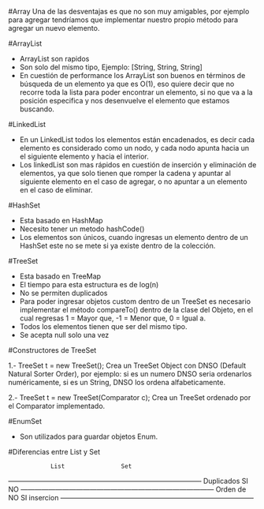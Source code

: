#Array
Una de las desventajas es que no son muy amigables, por ejemplo para agregar tendríamos que implementar nuestro propio método para agregar un nuevo elemento.


#ArrayList

* ArrayList son rapidos 
* Son solo del mismo tipo, Ejemplo: [String, String, String]
* En cuestión de performance los ArrayList son buenos en términos de búsqueda de un elemento ya que es O(1), eso quiere decir que no recorre toda la lista para poder encontrar un elemento, si no que va a la posición especifica y nos desenvuelve el elemento que estamos buscando.

#LinkedList

* En un LinkedList todos los elementos están encadenados, es decir cada elemento es considerado como un nodo, y cada nodo apunta hacia un el siguiente elemento y hacia el interior.
* Los linkedList son mas rápidos en cuestión de inserción y eliminación de elementos, ya que solo tienen que romper la cadena y apuntar al siguiente elemento en el caso de agregar, o no apuntar a un elemento en el caso de eliminar.

#HashSet

* Esta basado en HashMap
* Necesito tener un metodo hashCode() 
* Los elementos son únicos, cuando ingresas un elemento dentro de un HashSet este no se mete si ya existe dentro de la colección.
 

#TreeSet
* Esta basado en TreeMap
* El tiempo para esta estructura es de log(n)
* No se permiten duplicados
* Para poder ingresar objetos custom dentro de un TreeSet es necesario implementar el método compareTo() dentro de la clase del Objeto, en el cual regresas 1 = Mayor que, -1 = Menor que, 0 = Igual a.
* Todos los elementos tienen que ser del mismo tipo.
* Se acepta null solo una vez

#Constructores de TreeSet

1.- TreeSet t = new TreeSet();
Crea un TreeSet Object con DNSO (Default Natural Sorter Order), por ejemplo: si es un numero DNSO seria ordenarlos numéricamente, si es un String, DNSO los ordena alfabeticamente.

2.- TreeSet t = new TreeSet(Comparator c);
Crea un TreeSet ordenado por el Comparator implementado.



#EnumSet
* Son utilizados para guardar objetos Enum.

#Diferencias entre List y Set
			

				List				Set
————————————————————————————
Duplicados		  SI				NO
————————————————————————————
Orden de		   	NO 				SI
insercion
————————————————————————————
